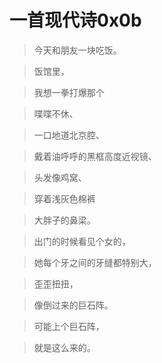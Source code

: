 # 一首现代诗0x0b

>今天和朋友一块吃饭。

>饭馆里，

>我想一拳打爆那个

>喋喋不休、

>一口地道北京腔、

>戴着油呼呼的黑框高度近视镜、

>头发像鸡窝、

>穿着浅灰色棉裤

>大胖子的鼻梁。

>出门的时候看见个女的，

>她每个牙之间的牙缝都特别大，

>歪歪扭扭，

>像倒过来的巨石阵。

>可能上个巨石阵，

>就是这么来的。
